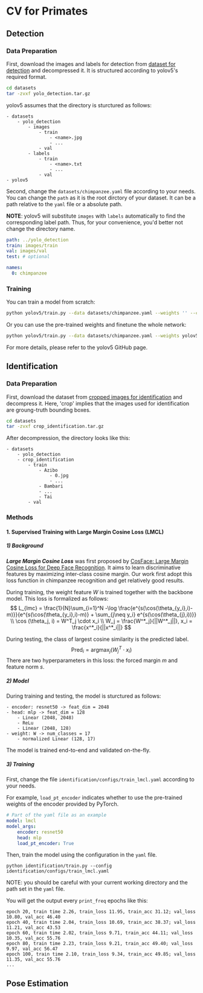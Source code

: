 # CV for Primates

## Detection

### Data Preparation
First, download the images and labels for detection from [dataset for detection](https://disk.pku.edu.cn:443/link/F87EB30E935982FC8082B81D88DDE55C) and decompressed it. It is structured according to yolov5's required format.

```bash
cd datasets
tar -zvxf yolo_detection.tar.gz
```

yolov5 assumes that the directory is sturctured as follows:
```
- datasets
    - yolo_detection
        - images
            - train
                - <name>.jpg
                - ...
            - val
        - labels
            - train
                - <name>.txt
                - ...
            - val
- yolov5
```

Second, change the `datasets/chimpanzee.yaml` file according to your needs. You can change the `path` as it is the root dirctory of your dataset. It can be a path relative to the `yaml` file or a absolute path.

**NOTE**: yolov5 will substitute `images` with `labels` automatically to find the corresponding label path. Thus, for your convenience, you'd better not change the directory name.
```yaml
path: ../yolo_detection
train: images/train
val: images/val
test: # optional

names:
  0: chimpanzee
```

### Training
You can train a model from scratch:
```bash
python yolov5/train.py --data datasets/chimpanzee.yaml --weights '' --cfg yolov5s.yaml --img 640
```
Or you can use the pre-trained weights and finetune the whole network:
```bash
python yolov5/train.py --data datasets/chimpanzee.yaml --weights yolov5s.pt --img 640
```
For more details, please refer to the yolov5 GitHub page.

## Identification
### Data Preparation
First, download the dataset from [cropped images for identification](https://disk.pku.edu.cn:443/link/4DE85DF2CC9B6F655615FF26A1D9E853) and decompress it.
Here, 'crop' implies that the images used for identification are groung-truth bounding boxes.

```bash
cd datasets
tar -zvxf crop_identification.tar.gz
```
After decompression, the directory looks like this:
```
- datasets
    - yolo_detection
    - crop_identification
        - train
            - Azibo
                - 0.jpg
                - ...
            - Bambari
            - ...
            - Tai
        - val
```

### Methods
#### 1. Supervised Training with Large Margin Cosine Loss (LMCL)
##### 1) Background
***Large Margin Cosine Loss*** was first proposed by [CosFace: Large Margin Cosine Loss for Deep Face Recognition](https://openaccess.thecvf.com/content_cvpr_2018/papers/Wang_CosFace_Large_Margin_CVPR_2018_paper.pdf). It aims to learn discriminative features by maximizing inter-class cosine margin. Our work first adopt this loss function in chimpanzee recognition and get relatively good results.

During training, the weight feature $W$ is trained together with the backbone model. This loss is formalized as follows:
$$
L_{lmc} = \frac{1}{N}\sum_{i=1}^N -\log \frac{e^{s(\cos(\theta_{y_i},i)-m)}}{e^{s(\cos(\theta_{y_i},i)-m)} + \sum_{j\neq y_i} e^{s(\cos(\theta_{j},i))}} \\ \cos (\theta_j, i) = W^T_j \cdot x_i \\ W_j = \frac{W^*_j}{||W^*_j||}, x_i = \frac{x^*_i}{||x^*_i||}
$$

During testing, the class of largest cosine similarity is the predicted label.
$$
\text{Pred}_i = \text{argmax}_j (W^T_j \cdot x_i)
$$
There are two hyperparameters in this loss: the forced margin $m$ and feature norm $s$.

##### 2) Model
During training and testing, the model is sturctured as follows:
```
- encoder: resnet50 -> feat_dim = 2048
- head: mlp -> feat_dim = 128
    - Linear (2048, 2048)
    - ReLu
    - Linear (2048, 128)
- weight: W -> num_classes = 17
    - normalized Linear (128, 17)
```
The model is trained end-to-end and validated on-the-fly.

##### 3) Training

First, change the file `identification/configs/train_lmcl.yaml` according to your needs. 

For example, `load_pt_encoder` indicates whether to use the pre-trained weights of the encoder provided by PyTorch. 

```yaml
# Part of the yaml file as an example
model: lmcl
model_args:
    encoder: resnet50
    head: mlp
    load_pt_encoder: True
```

Then, train the model using the configuration in the `yaml` file.
```
python identification/train.py --config identification/configs/train_lmcl.yaml
```
NOTE: you should be careful with your current working directory and the path set in the `yaml` file.

You will get the output every `print_freq` epochs like this:
```
epoch 20, train time 2.26, train_loss 11.95, train_acc 31.12; val_loss 10.80, val_acc 46.40
epoch 40, train time 2.04, train_loss 10.69, train_acc 38.37; val_loss 11.21, val_acc 43.53
epoch 60, train time 2.02, train_loss 9.71, train_acc 44.11; val_loss 10.35, val_acc 55.76
epoch 80, train time 2.23, train_loss 9.21, train_acc 49.40; val_loss 9.97, val_acc 56.47
epoch 100, train time 2.10, train_loss 9.34, train_acc 49.85; val_loss 11.35, val_acc 55.76
...
```

## Pose Estimation
